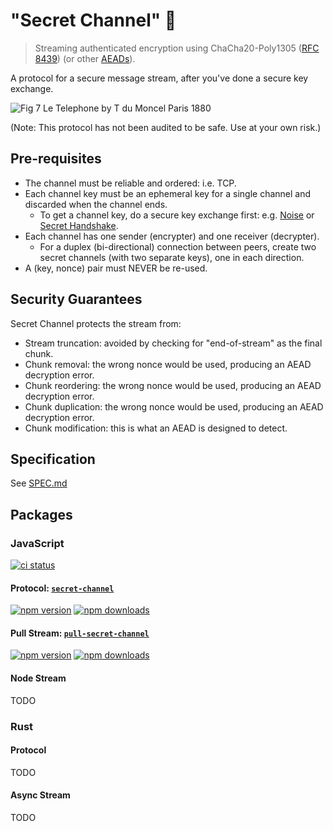 # "Secret Channel" 🤫

> Streaming authenticated encryption using ChaCha20-Poly1305 ([RFC 8439](https://datatracker.ietf.org/doc/html/rfc8439)) (or other [AEADs](https://libsodium.gitbook.io/doc/secret-key_cryptography/aead)).

A protocol for a secure message stream, after you've done a secure key exchange.

![Fig 7 Le Telephone by T du Moncel Paris 1880](./tin-can-telephone.jpg)

(Note: This protocol has not been audited to be safe. Use at your own risk.)

## Pre-requisites

- The channel must be reliable and ordered: i.e. TCP.
- Each channel key must be an ephemeral key for a single channel and discarded when the channel ends.
  - To get a channel key, do a secure key exchange first: e.g. [Noise](https://noiseprotocol.org/noise.html) or [Secret Handshake](https://dominictarr.github.io/secret-handshake-paper/shs.pdf).
- Each channel has one sender (encrypter) and one receiver (decrypter).
  - For a duplex (bi-directional) connection between peers, create two secret channels (with two separate keys), one in each direction.
- A (key, nonce) pair must NEVER be re-used.

## Security Guarantees

Secret Channel protects the stream from:

- Stream truncation: avoided by checking for "end-of-stream" as the final chunk.
- Chunk removal: the wrong nonce would be used, producing an AEAD decryption error.
- Chunk reordering: the wrong nonce would be used, producing an AEAD decryption error.
- Chunk duplication: the wrong nonce would be used, producing an AEAD decryption error.
- Chunk modification: this is what an AEAD is designed to detect.

## Specification

See [SPEC.md](./SPEC.md)

## Packages

### JavaScript

[![ci status](https://img.shields.io/github/actions/workflow/status/ahdinosaur/secret-channel/node.js.yml?style=flat-square)](https://github.com/ahdinosaur/secret-channel/actions/workflows/node.js.yml?query=branch%3Amain)

#### Protocol: [`secret-channel`](./js/secret-channel)

[![npm version](https://img.shields.io/npm/v/secret-channel.svg?style=flat-square)](https://www.npmjs.com/package/secret-channel) [![npm downloads](https://img.shields.io/npm/dt/secret-channel?style=flat-square)](https://www.npmjs.com/package/secret-channel)

#### Pull Stream: [`pull-secret-channel`](./js/pull-secret-channel)

[![npm version](https://img.shields.io/npm/v/pull-secret-channel.svg?style=flat-square)](https://www.npmjs.com/package/pull-secret-channel) [![npm downloads](https://img.shields.io/npm/dt/pull-secret-channel?style=flat-square)](https://www.npmjs.com/package/pull-secret-channel)

#### Node Stream

TODO

### Rust

#### Protocol

TODO

#### Async Stream

TODO
